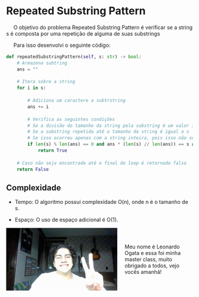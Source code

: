 # Repeated Substring Pattern

&nbsp;&nbsp;&nbsp;&nbsp; O objetivo do problema Repeated Substring Pattern é verificar se a string s é composta por uma repetição de alguma de suas substrings 

&nbsp;&nbsp;&nbsp;&nbsp; Para isso desenvolvi o seguinte código: 

```python
def repeatedSubstringPattern(self, s: str) -> bool:
    # Armazena subtring
    ans = ""

    # Itera sobre a string
    for i in s:

        # Adiciona um caractere a subtrstring
        ans += i

        # Verifica as seguintes condições
        # Se a divisão do tamanho da string pela substring é um valor inteiro, caso o contrário a palavra não pode ser formada por uma repetição dessa substring
        # Se a substring repetida até o tamanho da string é igual a s
        # Se isso ocorreu apenas com a string inteira, pois isso não seria uma substring
        if len(s) % len(ans) == 0 and ans * (len(s) // len(ans)) == s and len(s) // len(ans) != 1:
            return True
    
    # Caso não seja encontrada até o final do loop é retornado falso
    return False
```

## Complexidade
- Tempo: O algoritmo possui complexidade O(n), onde n é o tamanho de s.

- Espaço: O uso de espaço adicional é O(1).

<div style="display: flex; align-items: center; justify-content: center;">
    <img src="leoogata86.jpg" alt="leoogata" style="width: 300px; height: auto; margin-right: 20px;">
    <div>
        <p>Meu nome é Leonardo Ogata e essa foi minha master class, muito obrigado a todos, vejo vocês amanhã!</p>
    </div>
</div>
